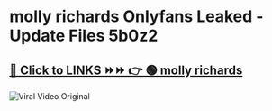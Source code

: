 
 # molly richards Onlyfans Leaked - Update Files 5b0z2

## <h2><a href="https://clipsfans.com/molly_richards&ref=git">🔗 Click to LINKS ⏩⏩ 👉 🟢 molly richards </a></h2>

<a href="https://clipsfans.com/molly_richards&ref=git" rel="nofollow" data-target="animated-image.originalLink"><img src="https://i.ibb.co.com/xMMVF88/686577567.gif" alt="Viral Video Original" style="max-width: 100%; display: inline-block;" data-target="animated-image.originalImage"></a>

